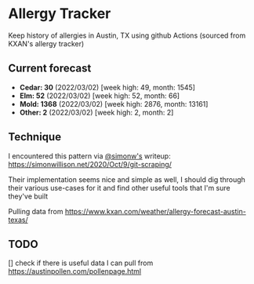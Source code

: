 # Allergy Tracker

Keep history of allergies in Austin, TX using github Actions (sourced from KXAN's allergy tracker)

## Current forecast
<!-- INJECT FORECAST -->
- **Cedar: 30** (2022/03/02)  [week high: 49, month: 1545]
- **Elm: 52** (2022/03/02)  [week high: 52, month: 66]
- **Mold: 1368** (2022/03/02)  [week high: 2876, month: 13161]
- **Other: 2** (2022/03/02)  [week high: 2, month: 2]
<!-- END INJECT FORECAST -->

## Technique

I encountered this pattern via [@simonw's](https://github.com/simonw) writeup: https://simonwillison.net/2020/Oct/9/git-scraping/

Their implementation seems nice and simple as well, I should dig through their various use-cases for it and find other useful tools that I'm sure they've built

Pulling data from https://www.kxan.com/weather/allergy-forecast-austin-texas/

## TODO

[] check if there is useful data I can pull from https://austinpollen.com/pollenpage.html
